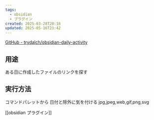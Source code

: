 ```yaml
---
tags:
  - obsidian
  - プラグイン
created: 2025-03-28T20:18
updated: 2025-05-16T23:42
---
```

[GitHub - trydalch/obsidian-daily-activity](https://github.com/trydalch/obsidian-daily-activity)

## 用途
ある日に作成したファイルのリンクを探す
## 実行方法

コマンドパレットから
日付と除外に気を付ける
jpg,jpeg,web,gif,png,svg

[[obsidian プラグイン]]
